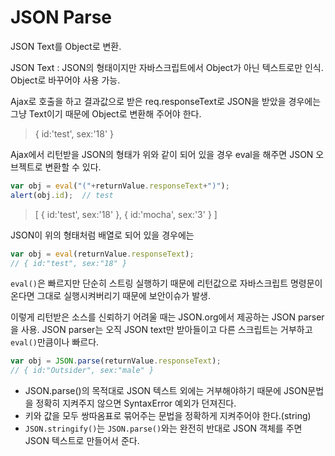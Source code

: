 # JSON Parse
JSON Text를 Object로 변환.

JSON Text : JSON의 형태이지만 자바스크립트에서 Object가 아닌 텍스트로만 인식. Object로 바꾸어야 사용 가능.

Ajax로 호출을 하고 결과값으로 받은 req.responseText로 JSON을 받았을 경우에는 그냥 Text이기 때문에 Object로 변환해 주어야 한다.

> { id:'test', sex:'18' }

Ajax에서 리턴받을 JSON의 형태가 위와 같이 되어 있을 경우 eval을 해주면 JSON 오브젝트로 변환할 수 있다.

```javascript
var obj = eval("("+returnValue.responseText+")");
alert(obj.id);  // test
```

 > [ { id:'test', sex:'18' },
  { id:'mocha', sex:'3' } ]

JSON이 위의 형태처럼 배열로 되어 있을 경우에는

```javascript
var obj = eval(returnValue.responseText);
// { id:"test", sex:"18" }
```

```eval()```은 빠르지만 단순히 스트링 실행하기 때문에 리턴값으로 자바스크립트 명령문이 온다면 그대로 실행시켜버리기 때문에 보안이슈가 발생.

이렇게 리턴받은 소스를 신뢰하기 어려울 때는 JSON.org에서 제공하는 JSON parser을 사용. JSON parser는 오직 JSON text만 받아들이고 다른 스크립트는 거부하고 ```eval()```만큼이나 빠르다.

```javascript
var obj = JSON.parse(returnValue.responseText);
// { id:"Outsider", sex:"male" }
```

* JSON.parse()의 목적대로 JSON 텍스트 외에는 거부해야하기 때문에 JSON문법을 정확히 지켜주지 않으면 SyntaxError 예외가 던져진다.
* 키와 값을 모두 쌍따옴표로 묶어주는 문법을 정확하게 지켜주어야 한다.(string)
* ```JSON.stringify()```는 ```JSON.parse()```와는 완전히 반대로 JSON 객체를 주면 JSON 텍스트로 만들어서 준다.
